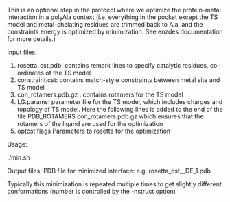 This is an optional step in the protocol where we optimize the protein-metal interaction in a polyAla context (i.e. everything in the pocket except the TS model and metal-chelating residues are trimmed back to Ala, and the constraints energy is optimized by minimization. See enzdes documentation for more details.)

Input files:

1. rosetta_cst.pdb: contains remark lines to specify catalytic residues, co-ordinates of the TS model
2. constraint.cst: contains match-style constraints between metal site and TS model
3. con_rotamers.pdb.gz : contains rotamers for the TS model
4. LG.params: parameter file for the TS model, which includes charges and topology
   of TS model. Here the following lines is added to the end of the file
   PDB_ROTAMERS con_rotamers.pdb.gz
   which ensures that the rotamers of the ligand are used for the optimization
5. optcst.flags
   Parameters to rosetta for the optimization

Usage:

./min.sh 

Output files:
PDB file for minimized interface:
e.g. rosetta_cst__DE_1.pdb

Typically this minimization is repeated multiple times to get slightly different conformations (number is controlled by the -nstruct option)


